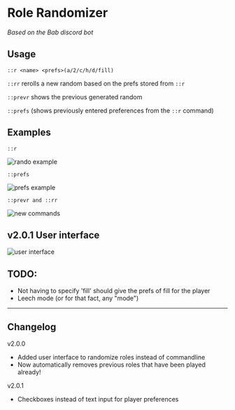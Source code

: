 # Role Randomizer
_Based on the Bab discord bot_
## Usage

``::r <name> <prefs>(a/2/c/h/d/fill)``

``::rr`` rerolls a new random based on the prefs stored from ``::r``

``::prevr`` shows the previous generated random

``::prefs`` (shows previously entered preferences from the ``::r`` command)


## Examples
``::r``

![rando example](https://media1.giphy.com/media/T3EyEHbt3cpHiQFzDA/giphy.gif)

``::prefs``

![prefs example](https://media0.giphy.com/media/gqlMiZ7TmErK1X9Tov/giphy.gif)

``::prevr and ::rr``

![new commands](https://media2.giphy.com/media/VldmR7ubX8hrmBH0RW/giphy.gif)

v2.0.1 User interface
---

![user interface](https://media3.giphy.com/media/iYDzdsSe5FabJdyGbF/giphy.gif?cid=790b7611413273860b1de689549686a97bb87409a135bd60&rid=giphy.gif&ct=g)

## TODO:
- Not having to specify 'fill' should give the prefs of fill for the player
- Leech mode (or for that fact, any "mode")

---
## Changelog
v2.0.0
* Added user interface to randomize roles instead of commandline
* Now automatically removes previous roles that have been played already!

v2.0.1
* Checkboxes instead of text input for player preferences
